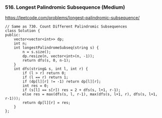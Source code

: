 ### 516. Longest Palindromic Subsequence (Medium)

https://leetcode.com/problems/longest-palindromic-subsequence/

```
// Same as 730. Count Different Palindromic Subsequences
class Solution {
public:
    vector<vector<int>> dp;
    int n;
    int longestPalindromeSubseq(string s) {
        n = s.size();
        dp.resize(n, vector<int>(n, -1));
        return dfs(s, 0, n-1);
    }
    int dfs(string& s, int l, int r) {
        if (l > r) return 0;
        if (l == r) return 1;
        if (dp[l][r] != -1) return dp[l][r];
        int res = 0;
        if (s[l] == s[r]) res = 2 + dfs(s, l+1, r-1);
        else res = max(dfs(s, l, r-1), max(dfs(s, l+1, r), dfs(s, l+1, r-1)));
        return dp[l][r] = res;
    }
};
```
